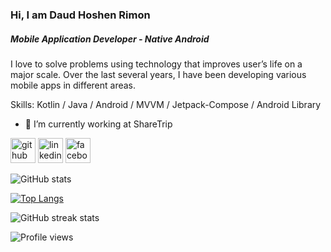 ### Hi, I am Daud Hoshen Rimon
##### Mobile Application Developer - Native Android
I love to solve problems using technology that improves user’s life on a major scale. Over the last several years, I have been developing various mobile apps in different areas.

Skills: Kotlin / Java / Android / MVVM / Jetpack-Compose / Android Library

- 🔭 I’m currently working at ShareTrip 

[<img src='https://cdn.jsdelivr.net/npm/simple-icons@3.0.1/icons/github.svg' alt='github' height='40'>](https://github.com/daudhrimon)  [<img src='https://cdn.jsdelivr.net/npm/simple-icons@3.0.1/icons/linkedin.svg' alt='linkedin' height='40'>](https://www.linkedin.com/in/daud-hoshen-rimon-a526191a0/)  [<img src='https://cdn.jsdelivr.net/npm/simple-icons@3.0.1/icons/facebook.svg' alt='facebook' height='40'>](https://www.facebook.com/daudhrimon) 

![GitHub stats](https://github-readme-stats.vercel.app/api?username=daudhrimon&show_icons=true&count_private=true) 

[![Top Langs](https://github-readme-stats.vercel.app/api/top-langs/?username=daudhrimon)](https://github.com/anuraghazra/github-readme-stats)

![GitHub streak stats](https://github-readme-streak-stats.herokuapp.com/?user=daudhrimon)  

![Profile views](https://gpvc.arturio.dev/daudhrimon)
